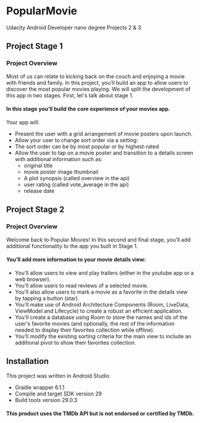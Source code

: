 # PopularMovie
Udacity Android Developer nano degree Projects 2 &amp; 3

## Project Stage 1
### Project Overview
Most of us can relate to kicking back on the couch and enjoying a movie with friends and family. In this project, you’ll build an app to allow users to discover the most popular movies playing. We will split the development of this app in two stages. First, let's talk about stage 1.

#### In this stage you’ll build the core experience of your movies app.

Your app will:

- Present the user with a grid arrangement of movie posters upon launch.
- Allow your user to change sort order via a setting:
- The sort order can be by most popular or by highest-rated
- Allow the user to tap on a movie poster and transition to a details screen with additional information such as:
  - original title
  - movie poster image thumbnail
  - A plot synopsis (called overview in the api)
  - user rating (called vote_average in the api)
  - release date

## Project Stage 2
### Project Overview
Welcome back to Popular Movies! In this second and final stage, you’ll add additional functionality to the app you built in Stage 1.

#### You’ll add more information to your movie details view:

- You’ll allow users to view and play trailers (either in the youtube app or a web browser).
- You’ll allow users to read reviews of a selected movie.
- You’ll also allow users to mark a movie as a favorite in the details view by tapping a button (star).
- You'll make use of Android Architecture Components (Room, LiveData, ViewModel and Lifecycle) to create a robust an efficient application.
- You'll create a database using Room to store the names and ids of the user's favorite movies (and optionally, the rest of the information needed to display their favorites collection while offline).
- You’ll modify the existing sorting criteria for the main view to include an additional pivot to show their favorites collection.

## Installation

This project was written in Android Studio 
- Gradle wrapper 6.1.1 
- Compile and target SDK version 29 
- Build tools version 29.0.3

#### **This product uses the TMDb API but is not endorsed or certified by TMDb.**
